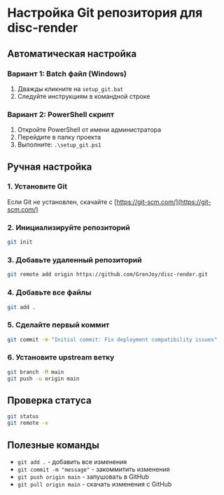 # Настройка Git репозитория для disc-render

## Автоматическая настройка

### Вариант 1: Batch файл (Windows)
1. Дважды кликните на `setup_git.bat`
2. Следуйте инструкциям в командной строке

### Вариант 2: PowerShell скрипт
1. Откройте PowerShell от имени администратора
2. Перейдите в папку проекта
3. Выполните: `.\setup_git.ps1`

## Ручная настройка

### 1. Установите Git
Если Git не установлен, скачайте с [https://git-scm.com/](https://git-scm.com/)

### 2. Инициализируйте репозиторий
```bash
git init
```

### 3. Добавьте удаленный репозиторий
```bash
git remote add origin https://github.com/GrenJoy/disc-render.git
```

### 4. Добавьте все файлы
```bash
git add .
```

### 5. Сделайте первый коммит
```bash
git commit -m "Initial commit: Fix deployment compatibility issues"
```

### 6. Установите upstream ветку
```bash
git branch -M main
git push -u origin main
```

## Проверка статуса
```bash
git status
git remote -v
```

## Полезные команды
- `git add .` - добавить все изменения
- `git commit -m "message"` - закоммитить изменения
- `git push origin main` - запушовать в GitHub
- `git pull origin main` - скачать изменения с GitHub
